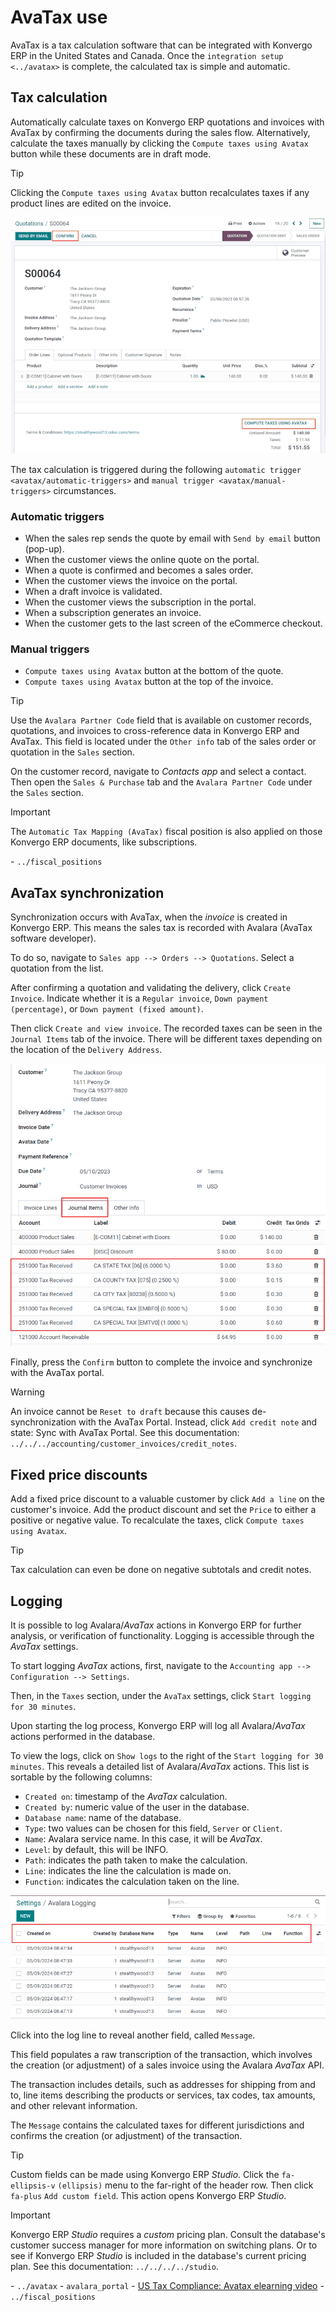 # AvaTax use

AvaTax is a tax calculation software that can be integrated with Konvergo ERP in
the United States and Canada. Once the `integration setup <../avatax>`
is complete, the calculated tax is simple and automatic.

## Tax calculation

Automatically calculate taxes on Konvergo ERP quotations and invoices with
AvaTax by confirming the documents during the sales flow. Alternatively,
calculate the taxes manually by clicking the
`Compute taxes using Avatax` button while these documents are in draft
mode.

> [!TIP]
> Clicking the `Compute taxes using Avatax` button recalculates taxes if
> any product lines are edited on the invoice.

<img src="avatax_use/calculate-avatax.png" class="align-center"
alt="Sales quotation with the confirm and compute taxes using AvaTax buttons highlighted." />

The tax calculation is triggered during the following `automatic trigger
<avatax/automatic-triggers>` and
`manual trigger <avatax/manual-triggers>` circumstances.

### Automatic triggers

- When the sales rep sends the quote by email with `Send by email`
  button (pop-up).
- When the customer views the online quote on the portal.
- When a quote is confirmed and becomes a sales order.
- When the customer views the invoice on the portal.
- When a draft invoice is validated.
- When the customer views the subscription in the portal.
- When a subscription generates an invoice.
- When the customer gets to the last screen of the eCommerce checkout.

### Manual triggers

- `Compute taxes using Avatax` button at the bottom of the quote.
- `Compute taxes using Avatax` button at the top of the invoice.

> [!TIP]
> Use the `Avalara Partner Code` field that is available on customer
> records, quotations, and invoices to cross-reference data in Konvergo ERP and
> AvaTax. This field is located under the `Other info` tab of the sales
> order or quotation in the `Sales` section.
>
> On the customer record, navigate to *Contacts app* and select a
> contact. Then open the `Sales & Purchase` tab and the
> `Avalara Partner Code` under the `Sales` section.

> [!IMPORTANT]
> The `Automatic Tax Mapping (AvaTax)` fiscal position is also applied
> on those Konvergo ERP documents, like subscriptions.

<div class="seealso">

\- `../fiscal_positions`

</div>

## AvaTax synchronization

Synchronization occurs with AvaTax, when the *invoice* is created in
Konvergo ERP. This means the sales tax is recorded with Avalara (AvaTax software
developer).

To do so, navigate to `Sales app --> Orders --> Quotations`. Select a
quotation from the list.

After confirming a quotation and validating the delivery, click
`Create Invoice`. Indicate whether it is a `Regular invoice`,
`Down payment (percentage)`, or `Down payment (fixed amount)`.

Then click `Create and view invoice`. The recorded taxes can be seen in
the `Journal Items` tab of the invoice. There will be different taxes
depending on the location of the `Delivery Address`.

<img src="avatax_use/journal-items.png" class="align-center"
alt="Journal items highlighted on a invoice in Konvergo ERP." />

Finally, press the `Confirm` button to complete the invoice and
synchronize with the AvaTax portal.

> [!WARNING]
> An invoice cannot be `Reset to draft` because this causes
> de-synchronization with the AvaTax Portal. Instead, click
> `Add credit note` and state: <span class="title-ref">Sync with AvaTax
> Portal</span>. See this documentation:
> `../../../accounting/customer_invoices/credit_notes`.

## Fixed price discounts

Add a fixed price discount to a valuable customer by click `Add a line`
on the customer's invoice. Add the product discount and set the `Price`
to either a positive or negative value. To recalculate the taxes, click
`Compute taxes using Avatax`.

> [!TIP]
> Tax calculation can even be done on negative subtotals and credit
> notes.

## Logging

It is possible to log Avalara/*AvaTax* actions in Konvergo ERP for further
analysis, or verification of functionality. Logging is accessible
through the *AvaTax* settings.

To start logging *AvaTax* actions, first, navigate to the
`Accounting app -->
Configuration --> Settings`.

Then, in the `Taxes` section, under the `AvaTax` settings, click
`Start logging for 30 minutes`.

Upon starting the log process, Konvergo ERP will log all Avalara/*AvaTax*
actions performed in the database.

To view the logs, click on `Show logs` to the right of the
`Start logging for 30
minutes`. This reveals a detailed list of Avalara/*AvaTax* actions. This
list is sortable by the following columns:

- `Created on`: timestamp of the *AvaTax* calculation.
- `Created by`: numeric value of the user in the database.
- `Database name`: name of the database.
- `Type`: two values can be chosen for this field, `Server` or `Client`.
- `Name`: Avalara service name. In this case, it will be *AvaTax*.
- `Level`: by default, this will be <span class="title-ref">INFO</span>.
- `Path`: indicates the path taken to make the calculation.
- `Line`: indicates the line the calculation is made on.
- `Function`: indicates the calculation taken on the line.

<img src="avatax_use/logging.png" class="align-center"
alt="Avalara logging page with top row of list highlighted." />

Click into the log line to reveal another field, called `Message`.

This field populates a raw transcription of the transaction, which
involves the creation (or adjustment) of a sales invoice using the
Avalara *AvaTax* API.

The transaction includes details, such as addresses for shipping from
and to, line items describing the products or services, tax codes, tax
amounts, and other relevant information.

The `Message` contains the calculated taxes for different jurisdictions
and confirms the creation (or adjustment) of the transaction.

> [!TIP]
> Custom fields can be made using Konvergo ERP *Studio*. Click the
> `fa-ellipsis-v` `(ellipsis)` menu to the far-right of the header row.
> Then click `fa-plus` `Add custom field`. This action opens Konvergo ERP
> *Studio*.

> [!IMPORTANT]
> Konvergo ERP *Studio* requires a *custom* pricing plan. Consult the database's
> customer success manager for more information on switching plans. Or
> to see if Konvergo ERP *Studio* is included in the database's current pricing
> plan. See this documentation: `../../../../studio`.

<div class="seealso">

\- `../avatax` - `avalara_portal` - [US Tax Compliance: Avatax elearning
video](https://www.odoo.com/slides/slide/us-tax-compliance-avatax-2858?fullscreen=1) -
`../fiscal_positions`

</div>
